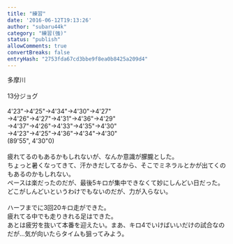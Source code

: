 ```yaml
---
title: "練習"
date: '2016-06-12T19:13:26'
author: "subaru44k"
category: "練習(強)"
status: "publish"
allowComments: true
convertBreaks: false
entryHash: "2753fda67cd3bbe9f8ea0b8425a209d4"
---
```

多摩川<br>
<br>
13分ジョグ<br>
<br>
4'23"→4'25"→4'34"→4'30"→4'27"<br>
→4'26"→4'27"→4'31"→4'36"→4'29"<br>
→4'37"→4'26"→4'33"→4'35"→4'30"<br>
→4'23"→4'25"→4'36"→4'34"→4'30"<br>
(89'55", 4'30"0)<br>
<br>
疲れてるのもあるかもしれないが、なんか意識が朦朧とした。<br>
ちょっと暑くなってきて、汗かきだしてるから、そこでミネラルとかが出てくのもあるのかもしれない。<br>
ペースは楽だったのだが、最後5キロが集中できなくて妙にしんどい日だった。どこがしんどいというわけでもないのだが、力が入らない。<br>
<br>
ハーフまでに3回20キロ走ができた。<br>
疲れてる中でも走りきれる足はできた。<br>
あとは疲労を抜いて本番を迎えたい。まあ、キロ4でいけばいいだけの試合なのだが…気が向いたらタイムも狙ってみよう。
